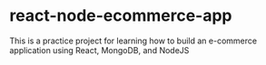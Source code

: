 # react-node-ecommerce-app
This is a practice project for learning how to build an e-commerce application using React, MongoDB, and NodeJS
